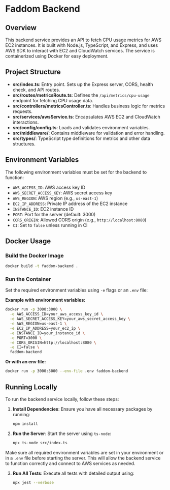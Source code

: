 # Faddom Backend

## Overview
This backend service provides an API to fetch CPU usage metrics for AWS EC2 instances. It is built with Node.js, TypeScript, and Express, and uses AWS SDK to interact with EC2 and CloudWatch services. The service is containerized using Docker for easy deployment.

## Project Structure
- **src/index.ts**: Entry point. Sets up the Express server, CORS, health check, and API routes.
- **src/routes/metricsRoute.ts**: Defines the `/api/metrics/cpu-usage` endpoint for fetching CPU usage data.
- **src/controllers/metricsController.ts**: Handles business logic for metrics requests.
- **src/services/awsService.ts**: Encapsulates AWS EC2 and CloudWatch interactions.
- **src/config/config.ts**: Loads and validates environment variables.
- **src/middleware/**: Contains middleware for validation and error handling.
- **src/types/**: TypeScript type definitions for metrics and other data structures.

## Environment Variables
The following environment variables must be set for the backend to function:
- `AWS_ACCESS_ID`: AWS access key ID
- `AWS_SECRET_ACCESS_KEY`: AWS secret access key
- `AWS_REGION`: AWS region (e.g., `us-east-1`)
- `EC2_IP_ADDRESS`: Private IP address of the EC2 instance
- `INSTANCE_ID`: EC2 instance ID
- `PORT`: Port for the server (default: 3000)
- `CORS_ORIGIN`: Allowed CORS origin (e.g., `http://localhost:8080`)
- `CI`: Set to `false` unless running in CI

## Docker Usage
### Build the Docker Image
```sh
docker build -t faddom-backend .
```

### Run the Container
Set the required environment variables using `-e` flags or an `.env` file:

**Example with environment variables:**
```sh
docker run -p 3000:3000 \
  -e AWS_ACCESS_ID=your_aws_access_key_id \
  -e AWS_SECRET_ACCESS_KEY=your_aws_secret_access_key \
  -e AWS_REGION=us-east-1 \
  -e EC2_IP_ADDRESS=your_ec2_ip \
  -e INSTANCE_ID=your_instance_id \
  -e PORT=3000 \
  -e CORS_ORIGIN=http://localhost:8080 \
  -e CI=false \
  faddom-backend
```

**Or with an env file:**
```sh
docker run -p 3000:3000 --env-file .env faddom-backend
```

## Running Locally

To run the backend service locally, follow these steps:

1. **Install Dependencies**: Ensure you have all necessary packages by running:
   ```sh
   npm install
   ```

2. **Run the Server**: Start the server using `ts-node`:
   ```sh
   npx ts-node src/index.ts
   ```

Make sure all required environment variables are set in your environment or in a `.env` file before starting the server. This will allow the backend service to function correctly and connect to AWS services as needed.

3. **Run All Tests**: Execute all tests with detailed output using:
   ```sh
   npx jest --verbose
   ```
